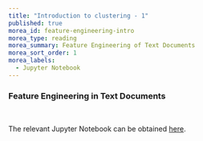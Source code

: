 ```yaml
---
title: "Introduction to clustering - 1" 
published: true
morea_id: feature-engineering-intro
morea_type: reading
morea_summary: Feature Engineering of Text Documents
morea_sort_order: 1
morea_labels:
  - Jupyter Notebook
---
```

### Feature Engineering in Text Documents
<br/>


The relevant Jupyter Notebook can be obtained [here](resources/feature_engineering.ipynb).


